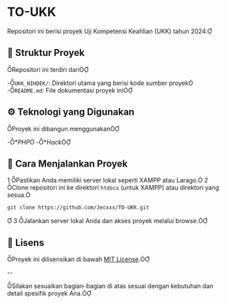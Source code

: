 # TO-UKK

Repositori ini berisi proyek Uji Kompetensi Keahlian (UKK) tahun 2024.

## 📁 Struktur Proyek
Repositori ini terdiri dari

-`UKK_NIHDEK/`: Direktori utama yang berisi kode sumber proyek
-`README.md`: File dokumentasi proyek ini

## ⚙️ Teknologi yang Digunakan
Proyek ini dibangun menggunakan

-**PHP*
-**Hack*

## 🚀 Cara Menjalankan Proyek

1 Pastikan Anda memiliki server lokal seperti XAMPP atau Larago.
2 Clone repositori ini ke direktori `htdocs` (untuk XAMPP) atau direktori yang sesua.
   ```bash
   git clone https://github.com/Jecxxx/TO-UKK.git
   ```

3 Jalankan server lokal Anda dan akses proyek melalui browse.

## 📄 Lisens

Proyek ini dilisensikan di bawah [MIT License](LICENS).

--

Silakan sesuaikan bagian-bagian di atas sesuai dengan kebutuhan dan detail spesifik proyek Ana. 

